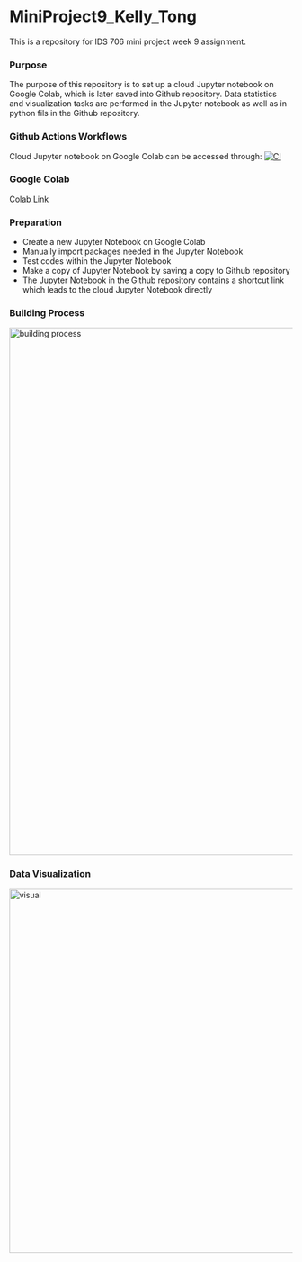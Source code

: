 # MiniProject9_Kelly_Tong
This is a repository for IDS 706 mini project week 9 assignment. 

### Purpose
The purpose of this repository is to set up a cloud Jupyter notebook on Google Colab, which is later saved into Github repository. 
Data statistics and visualization tasks are performed in the Jupyter notebook as well as in python fils in the Github repository. 

### Github Actions Workflows 
Cloud Jupyter notebook on Google Colab can be accessed through: 
[![CI](https://github.com/nogibjj/MiniProject9_Kelly_Tong/actions/workflows/cicd.yml/badge.svg)](https://github.com/nogibjj/MiniProject9_Kelly_Tong/actions/workflows/cicd.yml)

### Google Colab
[Colab Link](https://colab.research.google.com/drive/1-TI-YP-ujJUFgtK2EprQK5oKQwW7qgJg?usp=sharing)

### Preparation
- Create a new Jupyter Notebook on Google Colab
- Manually import packages needed in the Jupyter Notebook
- Test codes within the Jupyter Notebook
- Make a copy of Jupyter Notebook by saving a copy to Github repository
- The Jupyter Notebook in the Github repository contains a shortcut link which leads to the cloud Jupyter Notebook directly

### Building Process

<img width="938" alt="building process" src="https://github.com/nogibjj/MiniProject9_Kelly_Tong/assets/142815940/480f87f6-0299-44e9-bbb1-127acf1c4f6d">

### Data Visualization
<img width="647" alt="visual" src="https://github.com/nogibjj/MiniProject9_Kelly_Tong/assets/142815940/19179ee2-aa5e-4947-a8eb-1affc025f51d">
